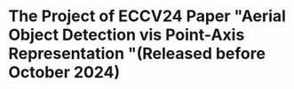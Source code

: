 # The Project of ECCV24 Paper "Aerial Object Detection vis Point-Axis Representation "(Released before October 2024)
